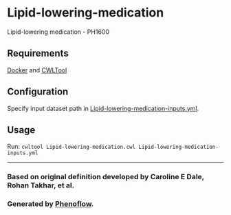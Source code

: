 # Lipid-lowering-medication

Lipid-lowering medication - PH1600

## Requirements

[Docker](https://docs.docker.com/install/) and [CWLTool](https://github.com/common-workflow-language/cwltool#install)

## Configuration

Specify input dataset path in [Lipid-lowering-medication-inputs.yml](Lipid-lowering-medication-inputs.yml).

## Usage

Run: `cwltool Lipid-lowering-medication.cwl Lipid-lowering-medication-inputs.yml`

***

### Based on original definition developed by Caroline E Dale, Rohan Takhar, et al.
### Generated by [Phenoflow](https://kclhi.org/phenoflow).

